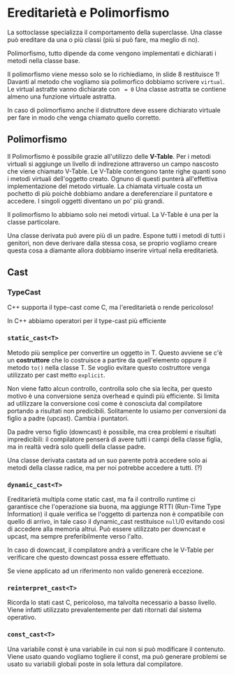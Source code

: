 # Ereditarietà e Polimorfismo

La sottoclasse specializza il comportamento della superclasse. Una classe può ereditare da una o più classi (più si può fare, ma meglio di no). 

Polimorfismo, tutto dipende da come vengono implementati e dichiarati i metodi nella classe base.

Il polimorfismo viene messo solo se lo richiediamo, in slide 8 restituisce 1! Davanti al metodo che vogliamo sia polimorfico dobbiamo scrivere `virtual`. Le virtual astratte vanno dichiarate con ` = 0` Una classe astratta se contiene almeno una funzione virtuale astratta.

In caso di polimorfismo anche il distruttore deve essere dichiarato virtuale per fare in modo che venga chiamato quello corretto.

## Polimorfismo

Il Polimorfismo è possibile grazie all'utilizzo delle **V-Table**. Per i metodi virtuali si aggiunge un livello di indirezione attraverso un campo nascosto che viene chiamato V-Table. Le V-Table contengono tante righe quanti sono i metodi virtuali dell'oggetto creato. Ognuno di questi punterà all'effettiva implementazione del metodo virtuale. La chiamata virtuale costa un pochetto di più poichè dobbiamo andare a dereferenziare il puntatore e accedere. I singoli oggetti diventano un po' più grandi.

Il polimorfismo lo abbiamo solo nei metodi virtual. La V-Table è una per la classe particolare.

Una classe derivata può avere più di un padre. Espone tutti i metodi di tutti i genitori, non deve derivare dalla stessa cosa, se proprio vogliamo creare questa cosa a diamante allora dobbiamo inserire virtual nella ereditarietà.

## Cast

### TypeCast

C++ supporta il type-cast come C, ma l'ereditarietà o rende pericoloso!

In C++ abbiamo operatori per il type-cast più efficiente

### `static_cast<T>`

Metodo più semplice per convertire un oggetto in T. Questo avviene se c'è un **costruttore** che lo costruisce a partire da quell'elemento oppure il metodo `to()` nella classe T. Se voglio evitare questo costruttore venga utilizzato per cast metto `explicit`.

Non viene fatto alcun controllo, controlla solo che sia lecita, per questo motivo è una conversione senza overhead e quindi più efficiente. Si limita ad utilizzare la conversione così come è conosciuta dal compilatore portando a risultati non predicibili. Solitamente lo usiamo per conversioni da figlio a padre (upcast). Cambia i puntatori. 

Da padre verso figlio (downcast) è possibile, ma crea problemi e risultati impredicibili: il compilatore penserà di avere tutti i campi della classe figlia, ma in realtà vedrà solo quelli della classe padre.

Una classe derivata castata ad un suo parente potrà accedere solo ai metodi della classe radice, ma per noi potrebbe accedere a tutti. (?)

### `dynamic_cast<T>`

Ereditarietà multipla come static cast, ma fa il controllo runtime ci garantisce che l'operazione sia buona, ma aggiunge RTTI (Run-Time Type Information) il quale verifica se l'oggetto di partenza non è compatibile con quello di arrivo, in tale caso il dynamic_cast restituisce `null`/0 evitando così di accedere alla memoria altrui. Può essere utilizzato per downcast e upcast, ma sempre preferibilmente verso l'alto.

In caso di downcast, il compilatore andrà a verificare che le V-Table per verificare che questo downcast possa essere effettuato.

Se viene applicato ad un riferimento non valido genererà eccezione.

### `reinterpret_cast<T>`

Ricorda lo stati cast C, pericoloso, ma talvolta necessario a basso livello. Viene infatti utilizzato prevalentemente per dati ritornati dal sistema operativo.

### `const_cast<T>`

Una variabile const è una variabile in cui non si può modificare il contenuto. Viene usato quando vogliamo togliere il const, ma può generare problemi se usato su variabili globali poste in sola lettura dal compilatore.
